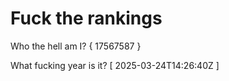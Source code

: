 # Fuck the rankings

Who the hell am I?
{ 17567587 }

What fucking year is it?
[ 2025-03-24T14:26:40Z ]
